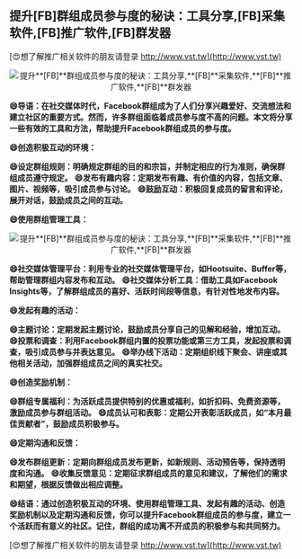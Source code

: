 ## **提升**[FB]**群组成员参与度的秘诀：工具分享,**[FB]**采集软件,**[FB]**推广软件,**[FB]**群发器**

[😍想了解推广相关软件的朋友请登录 http://www.vst.tw](http://www.vst.tw)

 <center><img src="https://vst.tw/MP4/tuiguang/png/1.png" alt="提升**[FB]**群组成员参与度的秘诀：工具分享,**[FB]**采集软件,**[FB]**推广软件,**[FB]**群发器"></center>

**😄导语：在社交媒体时代，Facebook群组成为了人们分享兴趣爱好、交流想法和建立社区的重要方式。然而，许多群组面临着成员参与度不高的问题。本文将分享一些有效的工具和方法，帮助提升Facebook群组成员的参与度。**

**😄创造积极互动的环境：**

**😄设定群组规则：明确规定群组的目的和宗旨，并制定相应的行为准则，确保群组成员遵守规定。**
**😄发布有趣内容：定期发布有趣、有价值的内容，包括文章、图片、视频等，吸引成员参与讨论。**
**😄鼓励互动：积极回复成员的留言和评论，展开对话，鼓励成员之间的互动。**

**😄使用群组管理工具：**

 <center><img src="https://vst.tw/MP4/tuiguang/png/4.png" alt="提升**[FB]**群组成员参与度的秘诀：工具分享,**[FB]**采集软件,**[FB]**推广软件,**[FB]**群发器"></center>

**😄社交媒体管理平台：利用专业的社交媒体管理平台，如Hootsuite、Buffer等，帮助管理群组内容发布和互动。**
**😄社交媒体分析工具：借助工具如Facebook Insights等，了解群组成员的喜好、活跃时间段等信息，有针对性地发布内容。**

**😄发起有趣的活动：**

**😄主题讨论：定期发起主题讨论，鼓励成员分享自己的见解和经验，增加互动。**
**😄投票和调查：利用Facebook群组内置的投票功能或第三方工具，发起投票和调查，吸引成员参与并表达意见。**
**😄举办线下活动：定期组织线下聚会、讲座或其他相关活动，加强群组成员之间的真实社交。**

**😄创造奖励机制：**

**😄群组专属福利：为活跃成员提供特别的优惠或福利，如折扣码、免费资源等，激励成员参与群组活动。**
**😄成员认可和表彰：定期公开表彰活跃成员，如“本月最佳贡献者”，鼓励成员积极参与。**

**😄定期沟通和反馈：**

**😄发布群组更新：定期向群组成员发布更新，如新规则、活动预告等，保持透明度和沟通。**
**😄收集反馈意见：定期征求群组成员的意见和建议，了解他们的需求和期望，根据反馈做出相应调整。**

**😄结语：通过创造积极互动的环境、使用群组管理工具、发起有趣的活动、创造奖励机制以及定期沟通和反馈，你可以提升Facebook群组成员的参与度，建立一个活跃而有意义的社区。记住，群组的成功离不开成员的积极参与和共同努力。**

[😍想了解推广相关软件的朋友请登录 http://www.vst.tw](http://www.vst.tw)



